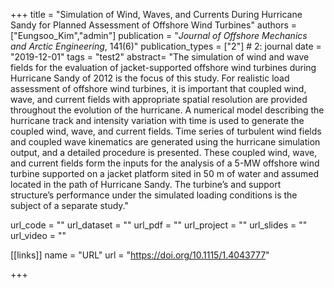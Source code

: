 +++
title = "Simulation of Wind, Waves, and Currents During Hurricane Sandy for Planned Assessment of Offshore Wind Turbines"
authors = ["Eungsoo_Kim","admin"]
publication = "*Journal of Offshore Mechanics and Arctic Engineering*, 141(6)"
publication_types = ["2"] # 2: journal
date = "2019-12-01"
tags = "test2"
abstract= "The simulation of wind and wave fields for the evaluation of jacket-supported offshore wind turbines during Hurricane Sandy of 2012 is the focus of this study. For realistic load assessment of offshore wind turbines, it is important that coupled wind, wave, and current fields with appropriate spatial resolution are provided throughout the evolution of the hurricane. A numerical model describing the hurricane track and intensity variation with time is used to generate the coupled wind, wave, and current fields. Time series of turbulent wind fields and coupled wave kinematics are generated using the hurricane simulation output, and a detailed procedure is presented. These coupled wind, wave, and current fields form the inputs for the analysis of a 5-MW offshore wind turbine supported on a jacket platform sited in 50 m of water and assumed located in the path of Hurricane Sandy. The turbine’s and support structure’s performance under the simulated loading conditions is the subject of a separate study."

url_code = ""
url_dataset = ""
url_pdf = ""
url_project = ""
url_slides = ""
url_video = ""

[[links]]
    name = "URL"
    url = "https://doi.org/10.1115/1.4043777"

+++
